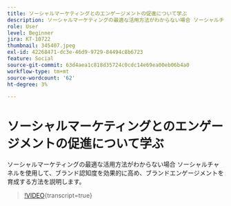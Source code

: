 ```yaml
---
title: ソーシャルマーケティングとのエンゲージメントの促進について学ぶ
description: ソーシャルマーケティングの最適な活用方法がわからない場合 ソーシャルチャネルを使用して、ブランド認知度を効果的に高め、ブランドエンゲージメントを育成する方法を説明します。
role: User
level: Beginner
jira: KT-10722
thumbnail: 345407.jpeg
exl-id: 42268471-dc3e-46d9-9729-84494c8b6723
feature: Social
source-git-commit: 63d4aea1c818d35724c0cdc14e69ea00eb06b4a0
workflow-type: tm+mt
source-wordcount: '62'
ht-degree: 3%

---
```


# ソーシャルマーケティングとのエンゲージメントの促進について学ぶ

ソーシャルマーケティングの最適な活用方法がわからない場合 ソーシャルチャネルを使用して、ブランド認知度を効果的に高め、ブランドエンゲージメントを育成する方法を説明します。

>[!VIDEO](https://video.tv.adobe.com/v/3410455/?quality=12&learn=on&captions=jpn){transcript=true}
